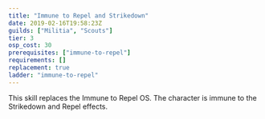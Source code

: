 ```yaml
---
title: "Immune to Repel and Strikedown"
date: 2019-02-16T19:58:23Z
guilds: ["Militia", "Scouts"]
tier: 3
osp_cost: 30
prerequisites: ["immune-to-repel"]
requirements: []
replacement: true
ladder: "immune-to-repel"
---
```

This skill replaces the Immune to Repel OS. The character is immune to the Strikedown and Repel effects.